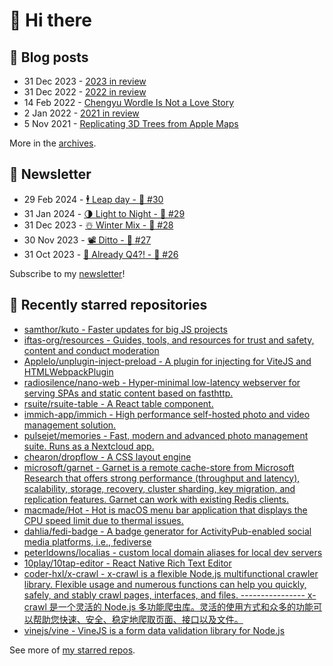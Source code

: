 # 👋 Hi there

## 📝 Blog posts

<!-- feed start -->
- 31 Dec 2023 - [2023 in review](https://cheeaun.com/blog/2023/12/2023-in-review/)
- 31 Dec 2022 - [2022 in review](https://cheeaun.com/blog/2022/12/2022-in-review/)
- 14 Feb 2022 - [Chengyu Wordle Is Not a Love Story](https://cheeaun.com/blog/2022/02/chengyu-wordle-is-not-a-love-story/)
- 2 Jan 2022 - [2021 in review](https://cheeaun.com/blog/2022/01/2021-in-review/)
- 5 Nov 2021 - [Replicating 3D Trees from Apple Maps](https://cheeaun.com/blog/2021/11/replicating-3d-trees-apple-maps/)
<!-- feed end -->

More in the [archives](https://cheeaun.com/blog/archives/).

## 📰 Newsletter

<!-- newsletter start -->
- 29 Feb 2024 - [🕴️ Leap day - 🥫 #30](https://cheeaun.substack.com/p/leap-day-30)
- 31 Jan 2024 - [🌗 Light to Night - 🥫 #29](https://cheeaun.substack.com/p/light-to-night-29)
- 31 Dec 2023 - [☃️ Winter Mix - 🥫 #28](https://cheeaun.substack.com/p/winter-mix-28)
- 30 Nov 2023 - [📽️ Ditto - 🥫 #27](https://cheeaun.substack.com/p/ditto-27)
- 31 Oct 2023 - [🫣 Already Q4?! - 🥫 #26](https://cheeaun.substack.com/p/already-q4-26)
<!-- newsletter end -->

Subscribe to my [newsletter](https://cheeaun.substack.com/)!

## 🌟 Recently starred repositories

<!-- starred repos start -->
- [samthor/kuto - Faster updates for big JS projects](https://github.com/samthor/kuto)
- [iftas-org/resources - Guides, tools, and resources for trust and safety, content and conduct moderation](https://github.com/iftas-org/resources)
- [Applelo/unplugin-inject-preload - A plugin for injecting <link rel='preload'> for ViteJS and HTMLWebpackPlugin](https://github.com/Applelo/unplugin-inject-preload)
- [radiosilence/nano-web - Hyper-minimal low-latency webserver for serving SPAs and static content based on fasthttp.](https://github.com/radiosilence/nano-web)
- [rsuite/rsuite-table - A React table component.](https://github.com/rsuite/rsuite-table)
- [immich-app/immich - High performance self-hosted photo and video management solution.](https://github.com/immich-app/immich)
- [pulsejet/memories - Fast, modern and advanced photo management suite. Runs as a Nextcloud app.](https://github.com/pulsejet/memories)
- [chearon/dropflow - A CSS layout engine](https://github.com/chearon/dropflow)
- [microsoft/garnet - Garnet is a remote cache-store from Microsoft Research that offers strong performance (throughput and latency), scalability, storage, recovery, cluster sharding, key migration, and replication features. Garnet can work with existing Redis clients.](https://github.com/microsoft/garnet)
- [macmade/Hot - Hot is macOS menu bar application that displays the CPU speed limit due to thermal issues.](https://github.com/macmade/Hot)
- [dahlia/fedi-badge - A badge generator for ActivityPub-enabled social media platforms, i.e., fediverse](https://github.com/dahlia/fedi-badge)
- [peterldowns/localias - custom local domain aliases for local dev servers](https://github.com/peterldowns/localias)
- [10play/10tap-editor - React Native Rich Text Editor](https://github.com/10play/10tap-editor)
- [coder-hxl/x-crawl - x-crawl is a flexible Node.js multifunctional crawler library. Flexible usage and numerous functions can help you quickly, safely, and stably crawl pages, interfaces, and files.  ----------------  x-crawl 是一个灵活的 Node.js 多功能爬虫库。灵活的使用方式和众多的功能可以帮助您快速、安全、稳定地爬取页面、接口以及文件。](https://github.com/coder-hxl/x-crawl)
- [vinejs/vine - VineJS is a form data validation library for Node.js](https://github.com/vinejs/vine)
<!-- starred repos end -->

See more of [my starred repos](https://github.com/stars/cheeaun/).
